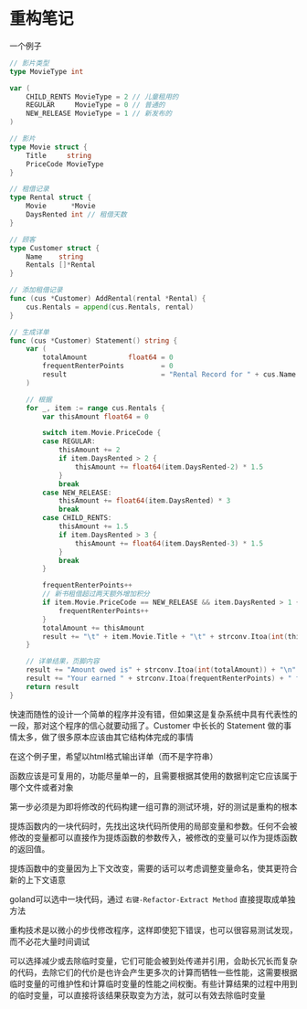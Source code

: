 # 重构笔记

一个例子

```go
// 影片类型
type MovieType int

var (
	CHILD_RENTS MovieType = 2 // 儿童租用的
	REGULAR     MovieType = 0 // 普通的
	NEW_RELEASE MovieType = 1 // 新发布的
)

// 影片
type Movie struct {
	Title     string
	PriceCode MovieType
}
```

```go
// 租借记录
type Rental struct {
	Movie      *Movie
	DaysRented int // 租借天数
}
```

```go
// 顾客
type Customer struct {
	Name    string
	Rentals []*Rental
}

// 添加租借记录
func (cus *Customer) AddRental(rental *Rental) {
	cus.Rentals = append(cus.Rentals, rental)
}

// 生成详单
func (cus *Customer) Statement() string {
	var (
		totalAmount          float64 = 0                                      // 总价
		frequentRenterPoints         = 0                                      // 常客积分点
		result                       = "Rental Record for " + cus.Name + "\n" // 详单结果，页头内容
	)

	// 根据
	for _, item := range cus.Rentals {
		var thisAmount float64 = 0

		switch item.Movie.PriceCode {
		case REGULAR:
			thisAmount += 2
			if item.DaysRented > 2 {
				thisAmount += float64(item.DaysRented-2) * 1.5
			}
			break
		case NEW_RELEASE:
			thisAmount += float64(item.DaysRented) * 3
			break
		case CHILD_RENTS:
			thisAmount += 1.5
			if item.DaysRented > 3 {
				thisAmount += float64(item.DaysRented-3) * 1.5
			}
			break
		}

		frequentRenterPoints++
		// 新书租借超过两天额外增加积分
		if item.Movie.PriceCode == NEW_RELEASE && item.DaysRented > 1 {
			frequentRenterPoints++
		}
		totalAmount += thisAmount
		result += "\t" + item.Movie.Title + "\t" + strconv.Itoa(int(thisAmount)) // TODO: float64 转 string
	}

	// 详单结果，页脚内容
	result += "Amount owed is" + strconv.Itoa(int(totalAmount)) + "\n"
	result += "Your earned " + strconv.Itoa(frequentRenterPoints) + " frequent renter points" + "\n"
	return result
}
```

快速而随性的设计一个简单的程序并没有错，但如果这是复杂系统中具有代表性的一段，那对这个程序的信心就要动摇了。Customer 中长长的 Statement 做的事情太多，做了很多原本应该由其它结构体完成的事情

在这个例子里，希望以html格式输出详单（而不是字符串）



函数应该是可复用的，功能尽量单一的，且需要根据其使用的数据判定它应该属于哪个文件或者对象

第一步必须是为即将修改的代码构建一组可靠的测试环境，好的测试是重构的根本

提炼函数内的一块代码时，先找出这块代码所使用的局部变量和参数。任何不会被修改的变量都可以直接作为提炼函数的参数传入，被修改的变量可以作为提炼函数的返回值。

提炼函数中的变量因为上下文改变，需要的话可以考虑调整变量命名，使其更符合新的上下文语意

goland可以选中一块代码，通过 `右键-Refactor-Extract Method` 直接提取成单独方法

重构技术是以微小的步伐修改程序，这样即使犯下错误，也可以很容易测试发现，而不必花大量时间调试

可以选择减少或去除临时变量，它们可能会被到处传递并引用，会助长冗长而复杂的代码，去除它们的代价是也许会产生更多次的计算而牺牲一些性能，这需要根据临时变量的可维护性和计算临时变量的性能之间权衡。有些计算结果的过程中用到的临时变量，可以直接将该结果获取变为方法，就可以有效去除临时变量





